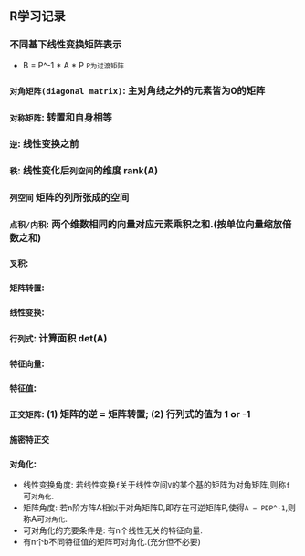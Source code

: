 ## R学习记录

### 不同基下线性变换矩阵表示
* B = P^-1 * A * P `P为过渡矩阵`


### `对角矩阵(diagonal matrix)`: 主对角线之外的元素皆为0的矩阵
### `对称矩阵`: 转置和自身相等
### `逆`: 线性变换之前
### `秩`: 线性变化后`列空间`的维度 rank(A)
### `列空间` 矩阵的列所张成的空间
### `点积/内积`: 两个维数相同的向量对应元素乘积之和.(按单位向量缩放倍数之和)
### `叉积`: 
### `矩阵转置`: 
### `线性变换`: 
### `行列式`: 计算面积 det(A)  
### `特征向量`:   
### `特征值`:  
### `正交矩阵`: (1) 矩阵的逆 = 矩阵转置; (2) 行列式的值为 1 or -1  
### `施密特正交` 

### `对角化`:
* 线性变换角度: 若线性变换`f`关于线性空间`V`的某个基的矩阵为对角矩阵,则称`f`可`对角化`.
* 矩阵角度: 若n阶方阵A相似于对角矩阵D,即存在可逆矩阵P,使得`A = PDP^-1`,则称A可`对角化`.
* 可对角化的充要条件是: 有n个线性无关的特征向量.
* 有n个b不同特征值的矩阵可对角化.(充分但不必要)




